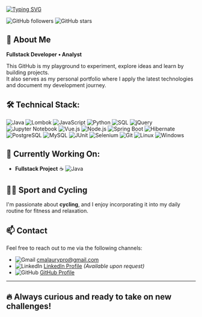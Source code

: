 [![Typing SVG](https://readme-typing-svg.herokuapp.com?size=24&color=1E90FF&vCenter=true&width=760&lines=🌞+Hello,+Welcome+to+my+GitHub!;🔧Currently+working+on+Fullstack+Projects+☆+Debian+☆+Networking)](https://git.io/typing-svg)

![GitHub followers](https://img.shields.io/github/followers/yourusername?style=social)
![GitHub stars](https://img.shields.io/github/stars/yourusername?style=social)


## 💼 About Me

**Fullstack Developer • Analyst**

This GitHub is my playground to experiment, explore ideas and learn by building projects.  
It also serves as my personal portfolio where I apply the latest technologies and document my development journey.

## 🛠️ Technical Stack:
<p>
  <img src="https://img.shields.io/badge/Java-%23f8981d?style=flat-square&logo=java&logoColor=white" alt="Java" />
  <img src="https://img.shields.io/badge/Lombok-%2300822d?style=flat-square&logo=lombok&logoColor=white" alt="Lombok" />
  <img src="https://img.shields.io/badge/JavaScript-%23f7df1e?style=flat-square&logo=javascript&logoColor=black" alt="JavaScript" />
  <img src="https://img.shields.io/badge/Python-%233776ab?style=flat-square&logo=python&logoColor=white" alt="Python" />
  <img src="https://img.shields.io/badge/SQL-%23f29111?style=flat-square&logo=postgresql&logoColor=white" alt="SQL" />
  <img src="https://img.shields.io/badge/jQuery-%230769AD?style=flat-square&logo=jquery&logoColor=white" alt="jQuery" />
  <img src="https://img.shields.io/badge/Jupyter-%23F37626?style=flat-square&logo=jupyter&logoColor=white" alt="Jupyter Notebook" />
  <img src="https://img.shields.io/badge/Vue.js-%232c3e50?style=flat-square&logo=vue.js&logoColor=4fc08d" alt="Vue.js" />
  <img src="https://img.shields.io/badge/Node.js-%2361e07f?style=flat-square&logo=node.js&logoColor=black" alt="Node.js" />
  <img src="https://img.shields.io/badge/Spring%20Boot-%236db33f?style=flat-square&logo=springboot&logoColor=white" alt="Spring Boot" />
  <img src="https://img.shields.io/badge/Hibernate-%2300a4b3?style=flat-square&logo=hibernate&logoColor=white" alt="Hibernate" />
  <img src="https://img.shields.io/badge/PostgreSQL-%23316192?style=flat-square&logo=postgresql&logoColor=white" alt="PostgreSQL" />
  <img src="https://img.shields.io/badge/MySQL-%234479a1?style=flat-square&logo=mysql&logoColor=white" alt="MySQL" />
  <img src="https://img.shields.io/badge/JUnit-%23F7B731?style=flat-square&logo=JUnit&logoColor=white" alt="JUnit" />
  <img src="https://img.shields.io/badge/Selenium-%23005991?style=flat-square&logo=selenium&logoColor=white" alt="Selenium" />
  <img src="https://img.shields.io/badge/Git-%23F05032?style=flat-square&logo=git&logoColor=white" alt="Git" />
  <img src="https://img.shields.io/badge/Linux-%23F7B731?style=flat-square&logo=linux&logoColor=white" alt="Linux" />
  <img src="https://img.shields.io/badge/Windows-%23008A8C?style=flat-square&logo=windows&logoColor=white" alt="Windows" />
</p>

## 🎯 Currently Working On:
- **Fullstack Project** ☕️
  <img src="https://img.shields.io/badge/Java-%23f8981d?style=flat-square&logo=java&logoColor=white" alt="Java" />

## 🚴‍♂️ Sport and Cycling

I'm passionate about **cycling**, and I enjoy incorporating it into my daily routine for fitness and relaxation. 

## 📫 Contact

Feel free to reach out to me via the following channels:

- ![Gmail](https://img.shields.io/badge/Gmail-%23D44638?style=flat-square&logo=gmail&logoColor=white) [cmalaurypro@gmail.com](mailto:cmalaurypro[at]gmail.com)
- ![LinkedIn](https://img.shields.io/badge/LinkedIn-%230A66C2?style=flat-square&logo=linkedin&logoColor=white) [LinkedIn Profile](#) *(Available upon request)*
- ![GitHub](https://img.shields.io/badge/GitHub-%23121011?style=flat-square&logo=github&logoColor=white) [GitHub Profile](https://github.com/C-MalauryPro)

---

## 🔥 Always curious and ready to take on new challenges!
